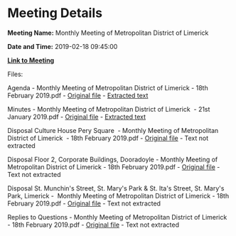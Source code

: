 # Meeting Details

**Meeting Name:** Monthly Meeting of Metropolitan District of Limerick

**Date and Time:** 2019-02-18 09:45:00

**[Link to Meeting](https://www.limerick.ie/council/whats-on/monthly-meeting-metropolitan-district-limerick-49)**

Files: 

Agenda - Monthly Meeting of Metropolitan District of Limerick - 18th February 2019.pdf - [Original file](https://www.limerick.ie/sites/default/files/media/documents/2019-02/00%20Agenda%2018th%20February%202019%20%284%29.pdf) - [Extracted text](./Agenda%20-%C2%A0Monthly%20Meeting%20of%20Metropolitan%20District%20of%20Limerick%20-%2018th%20February%202019.md)

Minutes - Monthly Meeting of Metropolitan District of Limerick  - 21st January 2019.pdf - [Original file](https://www.limerick.ie/sites/default/files/media/documents/2019-02/01%20Minutes%2021st%20January%202019%20%282%29.pdf) - [Extracted text](./Minutes%20-%C2%A0Monthly%20Meeting%20of%20Metropolitan%20District%20of%20Limerick%C2%A0%20-%2021st%20January%202019.md)

Disposal Culture House Pery Square  - Monthly Meeting of Metropolitan District of Limerick  - 18th February 2019.pdf - [Original file](https://www.limerick.ie/sites/default/files/media/documents/2019-02/02%20%28i%29%20Disposal%20Notice%20Culture%20House%20Pery%20Square%20.pdf) - Text not extracted

Disposal Floor 2, Corporate Buildings, Dooradoyle - Monthly Meeting of Metropolitan District of Limerick - 18th February 2019.pdf - [Original file](https://www.limerick.ie/sites/default/files/media/documents/2019-02/02%20%28ii%29%20Disposal%202nd%20floor%20Dooradoyle%20%281%29.pdf) - Text not extracted

Disposal St. Munchin's Street, St. Mary's Park & St. Ita's Street, St. Mary's Park, Limerick -  Monthly Meeting of Metropolitan District of Limerick - 18th February 2019.pdf - [Original file](https://www.limerick.ie/sites/default/files/media/documents/2019-02/02%20%28iii%29%20Disposal%20of%20Property%20St.%20M%20%281%29.pdf) - Text not extracted

Replies to Questions - Monthly Meeting of Metropolitan District of Limerick - 18th February 2019.pdf - [Original file](https://www.limerick.ie/sites/default/files/media/documents/2019-02/Replies%20to%20Questions%20February%202019.pdf) - Text not extracted

